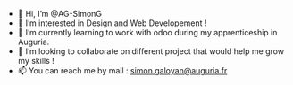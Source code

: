 - 👋 Hi, I’m @AG-SimonG
- 👀 I’m interested in Design and Web Developement !
- 🌱 I’m currently learning to work with odoo during my apprenticeship in Auguria.
- 💞️ I’m looking to collaborate on different project that would help me grow my skills !
- 📫 You can reach me by mail : simon.galoyan@auguria.fr

